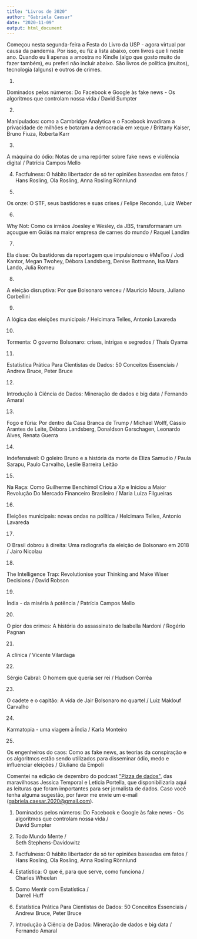```yaml
---
title: "Livros de 2020"
author: "Gabriela Caesar"
date: "2020-11-09"
output: html_document
---
```


Começou nesta segunda-feira a Festa do Livro da USP - agora virtual por causa da pandemia. Por isso, eu fiz a lista abaixo, com livros que li neste ano. Quando eu li apenas a amostra no Kindle (algo que gosto muito de fazer também), eu preferi não incluir abaixo. São livros de política (muitos), tecnologia (alguns) e outros de crimes. 

1)
Dominados pelos números: Do Facebook e Google às fake news - Os algoritmos que controlam nossa vida / 
David Sumpter

2)
Manipulados: como a Cambridge Analytica e o Facebook invadiram a privacidade de milhões e botaram a democracia em xeque / 
Brittany Kaiser, Bruno Fiuza, Roberta Karr

3) 
A máquina do ódio: Notas de uma repórter sobre fake news e violência digital / 
Patrícia Campos Mello

4) Factfulness: O hábito libertador de só ter opiniões baseadas em fatos / 
Hans Rosling, Ola Rosling, Anna Rosling Rönnlund

5) 
Os onze: O STF, seus bastidores e suas crises / 
Felipe Recondo, Luiz Weber

6) 
Why Not: Como os irmãos Joesley e Wesley, da JBS, transformaram um açougue em Goiás na maior empresa de carnes do mundo / 
Raquel Landim

7)
Ela disse: Os bastidores da reportagem que impulsionou o #MeToo / 
Jodi Kantor, Megan Twohey, Débora Landsberg, Denise Bottmann, Isa Mara Lando, Julia Romeu

8)
A eleição disruptiva: Por que Bolsonaro venceu / 
Maurício Moura, Juliano Corbellini

9)
A lógica das eleições municipais / 
Helcimara Telles, Antonio Lavareda

10)
Tormenta: O governo Bolsonaro: crises, intrigas e segredos / 
Thaís Oyama

11)
Estatística Prática Para Cientistas de Dados: 50 Conceitos Essenciais / 
Andrew Bruce, Peter Bruce

12)
Introdução à Ciência de Dados: Mineração de dados e big data / 
Fernando Amaral

13)
Fogo e fúria: Por dentro da Casa Branca de Trump / 
Michael Wolff, Cássio Arantes de Leite, Débora Landsberg, Donaldson Garschagen, Leonardo Alves, Renata Guerra

14) 
Indefensável: O goleiro Bruno e a história da morte de Eliza Samudio / 
Paula Sarapu, Paulo Carvalho, Leslie Barreira Leitão 

15)
Na Raça: Como Guilherme Benchimol Criou a Xp e Iniciou a Maior Revolução Do Mercado Financeiro Brasileiro / 
Maria Luíza Filgueiras

16)
Eleições municipais: novas ondas na política / 
Helcimara Telles, Antonio Lavareda

17)
O Brasil dobrou à direita: Uma radiografia da eleição de Bolsonaro em 2018 / 
Jairo Nicolau

18)
The Intelligence Trap: Revolutionise your Thinking and Make Wiser Decisions / 
David Robson

19) 
Índia - da miséria à potência / 
Patrícia Campos Mello

20)
O pior dos crimes: A história do assassinato de Isabella Nardoni / 
Rogério Pagnan

21)
A clínica / 
Vicente Vilardaga

22)
Sérgio Cabral: O homem que queria ser rei / 
Hudson Corrêa

23)
O cadete e o capitão: A vida de Jair Bolsonaro no quartel / 
Luiz Maklouf Carvalho

24)
Karmatopia - uma viagem à Índia / 
Karla Monteiro

25) 
Os engenheiros do caos: Como as fake news, as teorias da conspiração e os algoritmos estão sendo utilizados para disseminar ódio, medo e influenciar eleições     / Giuliano da Empoli


Comentei na edição de dezembro do podcast ["Pizza de dados"](https://pizzadedados.com/), das maravilhosas Jessica Temporal e Leticia Portella, que disponibilizaria aqui as leituras que foram importantes para ser jornalista de dados. Caso você tenha alguma sugestão, por favor me envie um e-mail (gabriela.caesar.2020@gmail.com).

1) Dominados pelos números: Do Facebook e Google às fake news - Os algoritmos que controlam nossa vida /    
David Sumpter

2) Todo Mundo Mente /     
Seth Stephens-Davidowitz

3) Factfulness: O hábito libertador de só ter opiniões baseadas em fatos /     
Hans Rosling, Ola Rosling, Anna Rosling Rönnlund

4) Estatística: O que é, para que serve, como funciona /    
Charles Wheelan

5) Como Mentir com Estatística /    
Darrell Huff

6) Estatística Prática Para Cientistas de Dados: 50 Conceitos Essenciais /    
Andrew Bruce, Peter Bruce

7) Introdução à Ciência de Dados: Mineração de dados e big data /    
Fernando Amaral


